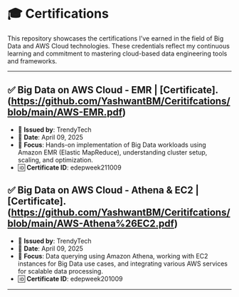 # 🎓 Certifications

This repository showcases the certifications I’ve earned in the field of Big Data and AWS Cloud technologies. These credentials reflect my continuous learning and commitment to mastering cloud-based data engineering tools and frameworks.

---

## ✅ Big Data on AWS Cloud - EMR | [Certificate].(https://github.com/YashwantBM/Ceritifcations/blob/main/AWS-EMR.pdf)
- 🏢 **Issued by**: TrendyTech
- 📅 **Date**: April 09, 2025
- 🧰 **Focus**: Hands-on implementation of Big Data workloads using Amazon EMR (Elastic MapReduce), understanding cluster setup, scaling, and optimization.
- 🆔 **Certificate ID**: edepweek211009

## ✅ Big Data on AWS Cloud - Athena & EC2 | [Certificate].(https://github.com/YashwantBM/Ceritifcations/blob/main/AWS-Athena%26EC2.pdf)
- 🏢 **Issued by**: TrendyTech
- 📅 **Date**: April 09, 2025
- 🧰 **Focus**: Data querying using Amazon Athena, working with EC2 instances for Big Data use cases, and integrating various AWS services for scalable data processing.
- 🆔 **Certificate ID**: edepweek201009

---
